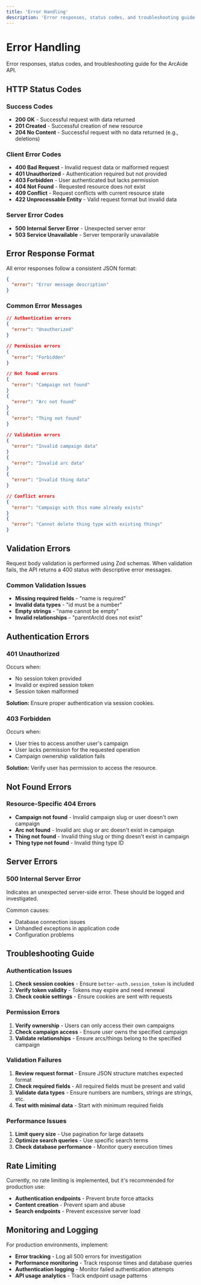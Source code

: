 ```yaml
---
title: 'Error Handling'
description: 'Error responses, status codes, and troubleshooting guide for the ArcAide API.'
---
```


# Error Handling

Error responses, status codes, and troubleshooting guide for the ArcAide API.

## HTTP Status Codes

### Success Codes

- **200 OK** - Successful request with data returned
- **201 Created** - Successful creation of new resource
- **204 No Content** - Successful request with no data returned (e.g., deletions)

### Client Error Codes

- **400 Bad Request** - Invalid request data or malformed request
- **401 Unauthorized** - Authentication required but not provided
- **403 Forbidden** - User authenticated but lacks permission
- **404 Not Found** - Requested resource does not exist
- **409 Conflict** - Request conflicts with current resource state
- **422 Unprocessable Entity** - Valid request format but invalid data

### Server Error Codes

- **500 Internal Server Error** - Unexpected server error
- **503 Service Unavailable** - Server temporarily unavailable

## Error Response Format

All error responses follow a consistent JSON format:

```json
{
  "error": "Error message description"
}
```

### Common Error Messages

```json
// Authentication errors
{
  "error": "Unauthorized"
}

// Permission errors
{
  "error": "Forbidden"
}

// Not found errors
{
  "error": "Campaign not found"
}
{
  "error": "Arc not found"
}
{
  "error": "Thing not found"
}

// Validation errors
{
  "error": "Invalid campaign data"
}
{
  "error": "Invalid arc data"
}
{
  "error": "Invalid thing data"
}

// Conflict errors
{
  "error": "Campaign with this name already exists"
}
{
  "error": "Cannot delete thing type with existing things"
}
```

## Validation Errors

Request body validation is performed using Zod schemas. When validation fails, the API returns a 400 status with descriptive error messages.

### Common Validation Issues

- **Missing required fields** - "name is required"
- **Invalid data types** - "id must be a number"
- **Empty strings** - "name cannot be empty"
- **Invalid relationships** - "parentArcId does not exist"

## Authentication Errors

### 401 Unauthorized

Occurs when:

- No session token provided
- Invalid or expired session token
- Session token malformed

**Solution:** Ensure proper authentication via session cookies.

### 403 Forbidden

Occurs when:

- User tries to access another user's campaign
- User lacks permission for the requested operation
- Campaign ownership validation fails

**Solution:** Verify user has permission to access the resource.

## Not Found Errors

### Resource-Specific 404 Errors

- **Campaign not found** - Invalid campaign slug or user doesn't own campaign
- **Arc not found** - Invalid arc slug or arc doesn't exist in campaign
- **Thing not found** - Invalid thing slug or thing doesn't exist in campaign
- **Thing type not found** - Invalid thing type ID

## Server Errors

### 500 Internal Server Error

Indicates an unexpected server-side error. These should be logged and investigated.

Common causes:

- Database connection issues
- Unhandled exceptions in application code
- Configuration problems

## Troubleshooting Guide

### Authentication Issues

1. **Check session cookies** - Ensure `better-auth.session_token` is included
2. **Verify token validity** - Tokens may expire and need renewal
3. **Check cookie settings** - Ensure cookies are sent with requests

### Permission Errors

1. **Verify ownership** - Users can only access their own campaigns
2. **Check campaign access** - Ensure user owns the specified campaign
3. **Validate relationships** - Ensure arcs/things belong to the specified campaign

### Validation Failures

1. **Review request format** - Ensure JSON structure matches expected format
2. **Check required fields** - All required fields must be present and valid
3. **Validate data types** - Ensure numbers are numbers, strings are strings, etc.
4. **Test with minimal data** - Start with minimum required fields

### Performance Issues

1. **Limit query size** - Use pagination for large datasets
2. **Optimize search queries** - Use specific search terms
3. **Check database performance** - Monitor query execution times

## Rate Limiting

Currently, no rate limiting is implemented, but it's recommended for production use:

- **Authentication endpoints** - Prevent brute force attacks
- **Content creation** - Prevent spam and abuse
- **Search endpoints** - Prevent excessive server load

## Monitoring and Logging

For production environments, implement:

- **Error tracking** - Log all 500 errors for investigation
- **Performance monitoring** - Track response times and database queries
- **Authentication logging** - Monitor failed authentication attempts
- **API usage analytics** - Track endpoint usage patterns
